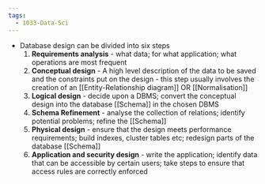 ```yaml
---
tags:
  - 1033-Data-Sci
---
```

- Database design can be divided into six steps
    1. **Requirements analysis** - what data; for what application; what operations are most frequent
    2. **Conceptual design** - A high level description of the data to be saved and the constraints put on the design - this step usually involves the creation of an [[Entity-Relationship diagram]] OR [[Normalisation]]
    3. **Logical design** - decide upon a DBMS; convert the conceptual design into the database [[Schema]] in the chosen DBMS
    4. **Schema Refinement** - analyse the collection of relations; identify potential problems; refine the [[Schema]]
    5. **Physical design** - ensure that the design meets performance requirements; build indexes, cluster tables etc; redesign parts of the database [[Schema]]
    6. **Application and security design** - write the application; identify data that can be accessible by certain users; take steps to ensure that access rules are correctly enforced
